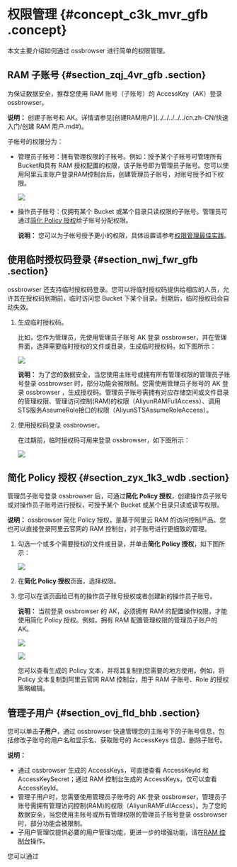 # 权限管理 {#concept_c3k_mvr_gfb .concept}

本文主要介绍如何通过 ossbrowser 进行简单的权限管理。

## RAM 子账号 {#section_zqj_4vr_gfb .section}

为保证数据安全，推荐您使用 RAM 账号（子账号）的 AccessKey（AK）登录 ossbrowser。

**说明：** 创建子账号和 AK。详情请参见[创建RAM用户](../../../../../cn.zh-CN/快速入门/创建 RAM 用户.md#)。

子帐号的权限分为：

-   管理员子账号：拥有管理权限的子账号。例如：授予某个子账号可管理所有Bucket和具有 RAM 授权配置的权限，该子账号即为管理员子账号。您可以使用阿里云主账户登录RAM控制台后，创建管理员子账号，对账号授予如下权限。

    ![](http://static-aliyun-doc.oss-cn-hangzhou.aliyuncs.com/assets/img/4906/15523555476324_zh-CN.png)

-   操作员子账号：仅拥有某个 Bucket 或某个目录只读权限的子账号。管理员可通过[简化 Policy 授权](#section_zyx_1k3_wdb)给子账号分配权限。

    **说明：** 您可以为子帐号授予更小的权限，具体设置请参考[权限管理最佳实践](../../../../../cn.zh-CN/开发指南/隐藏/权限管理/权限管理概述.md#)。


## 使用临时授权码登录 {#section_nwj_fwr_gfb .section}

ossbrowser 还支持临时授权码登录。您可以将临时授权码提供给相应的人员，允许其在授权码到期前，临时访问您 Bucket 下某个目录。到期后，临时授权码会自动失效。

1.  生成临时授权码。

    比如，您作为管理员，先使用管理员子账号 AK 登录 ossbrowser，并在管理界面，选择需要临时授权的文件或目录，生成临时授权码，如下图所示：

    ![](http://static-aliyun-doc.oss-cn-hangzhou.aliyuncs.com/assets/img/4906/15523555476326_zh-CN.png)

    **说明：** 为了您的数据安全，当您使用主账号或拥有所有管理权限的管理员子账号登录 ossbrowser 时，部分功能会被限制。您需使用管理员子账号的 AK 登录 ossbrowser ，生成授权码。管理员子账号需拥有对应存储空间或文件目录的管理权限、管理访问控制\(RAM\)的权限（AliyunRAMFullAccess）、调用STS服务AssumeRole接口的权限（AliyunSTSAssumeRoleAccess）。

2.  使用授权码登录 ossbrowser。

    在过期前，临时授权码可用来登录 ossbrowser，如下图所示：

    ![](http://static-aliyun-doc.oss-cn-hangzhou.aliyuncs.com/assets/img/4906/15523555476327_zh-CN.png)


## 简化 Policy 授权 {#section_zyx_1k3_wdb .section}

管理员子账号登录 ossbrowser 后，可通过**简化 Policy 授权**，创建操作员子账号或对操作员子账号进行授权，可授予某个 Bucket 或某个目录只读或读写权限。

**说明：** ossbrowser 简化 Policy 授权，是基于阿里云 RAM 的访问控制产品。您也可以直接登录阿里云官网的 RAM 控制台，对子账号进行更细致的管理。

1.  勾选一个或多个需要授权的文件或目录，并单击**简化 Policy 授权**，如下图所示：

    ![](http://static-aliyun-doc.oss-cn-hangzhou.aliyuncs.com/assets/img/4906/15523555476328_zh-CN.png)

2.  在**简化 Policy 授权**页面，选择权限。
3.  您可以在该页面给已有的操作员子账号授权或者创建新的操作员子账号。

    **说明：** 当前登录 ossbrowser 的 AK，必须拥有 RAM 的配置操作权限，才能使用简化 Policy 授权。例如，拥有 RAM 配置管理权限的管理员子账户的 AK。

    ![](http://static-aliyun-doc.oss-cn-hangzhou.aliyuncs.com/assets/img/4906/15523555476329_zh-CN.png)

    ![](http://static-aliyun-doc.oss-cn-hangzhou.aliyuncs.com/assets/img/4906/15523555476330_zh-CN.png)

    您可以查看生成的 Policy 文本，并将其复制到您需要的地方使用。例如，将 Policy 文本复制到阿里云官网 RAM 控制台，用于 RAM 子账号、Role 的授权策略编辑。


## 管理子用户 {#section_ovj_fld_bhb .section}

您可以单击**子用户**，通过 ossbrowser 快速管理您的主账号下的子账号信息，包括修改子账号的用户名和显示名、获取账号的 AccessKeys 信息、删除子账号。

**说明：** 

-   通过 ossbrowser 生成的 AccessKeys，可直接查看 AccessKeyId 和 AccessKeySecret；通过 RAM 控制台生成的 AccessKeys，仅可以查看AccessKeyId。
-   管理子用户时，您需要使用管理员子账号的 AK 登录 ossbrowser，管理员子账号需拥有管理访问控制\(RAM\)的权限（AliyunRAMFullAccess）。为了您的数据安全，当您使用主账号或所有管理权限的管理员子账号登录 ossbrowser 时，部分功能会被限制。
-   子用户管理仅提供必要的用户管理功能，更进一步的增强功能，请在[RAM 控制台](https://ram.console.aliyun.com)操作。

您可以通过


